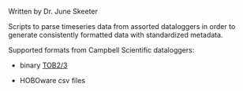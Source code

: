 Written by Dr. June Skeeter

Scripts to parse timeseries data from assorted dataloggers in order to generate consistently formatted data with standardized metadata.

Supported formats from Campbell Scientific dataloggers:

* binary [TOB2/3](https://help.campbellsci.com/loggernet-manual/ln_manual/campbell_scientific_file_formats/tob2_or_tob3.htm?TocPath=Campbell%20Scientific%20File%20Formats%7CDatalogger%20Data%20Formats%7C_____1)
<!-- * ascii [TOA5](https://help.campbellsci.com/loggernet-manual/ln_manual/campbell_scientific_file_formats/toa5.htm?TocPath=Campbell%20Scientific%20File%20Formats%7CComputer%20File%20Data%20Formats%7CTOA5%7C_____0) -->
* HOBOware csv files